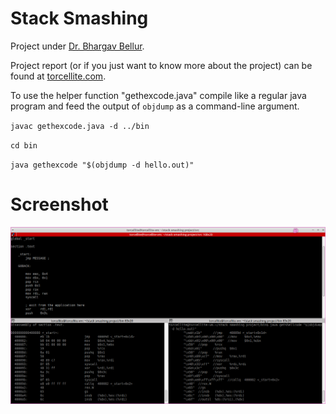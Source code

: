 # Stack Smashing

Project under [Dr. Bhargav Bellur].

Project report (or if you just want to know more about the project) can be found at [torcellite.com].

To use the helper function "gethexcode.java" compile like a regular java program and feed the output of `objdump` as a command-line argument.

`javac gethexcode.java -d ../bin`

`cd bin`

`java gethexcode "$(objdump -d hello.out)"`

# Screenshot

![screenshot](screenshots/screenshot_helper_function.png)


[torcellite.com]:http://torcellite.com/projects/stack-smashing.html
[Dr. Bhargav Bellur]:http://pes.edu/faculty/bhargav-bellur
